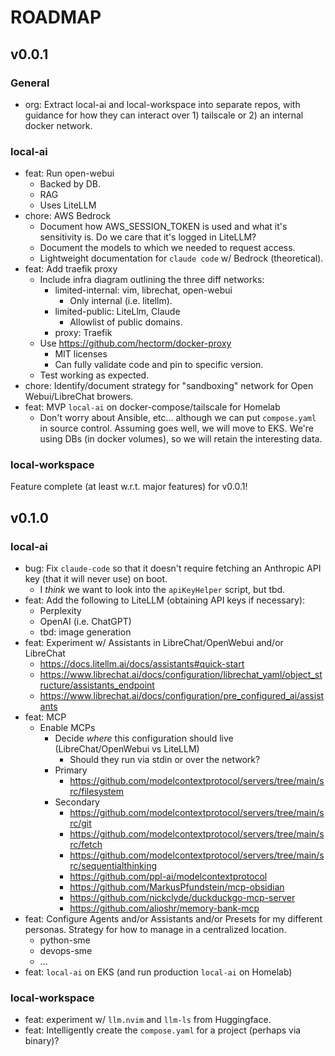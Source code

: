 # ROADMAP

## v0.0.1

### General

- org: Extract local-ai and local-workspace into separate repos, with guidance for
  how they can interact over 1) tailscale or 2) an internal docker network.

### local-ai

- feat: Run open-webui
    - Backed by DB.
    - RAG
    - Uses LiteLLM
- chore: AWS Bedrock
    - Document how AWS_SESSION_TOKEN is used and what it's sensitivity is. Do we
      care that it's logged in LiteLLM?
    - Document the models to which we needed to request access.
    - Lightweight documentation for `claude code` w/ Bedrock (theoretical).
- feat: Add traefik proxy
    - Include infra diagram outlining the three diff networks:
        - limited-internal: vim, librechat, open-webui
            - Only internal (i.e. litellm).
        - limited-public: LiteLlm, Claude
            - Allowlist of public domains.
        - proxy: Traefik
    - Use https://github.com/hectorm/docker-proxy
        - MIT licenses
        - Can fully validate code and pin to specific version.
    - Test working as expected.
- chore: Identify/document strategy for "sandboxing" network for Open Webui/LibreChat
  browers.
- feat: MVP `local-ai` on docker-compose/tailscale for Homelab
    - Don't worry about Ansible, etc... although we can put `compose.yaml` in
      source control. Assuming goes well, we will move to EKS. We're using DBs
      (in docker volumes), so we will retain the interesting data.

### local-workspace

Feature complete (at least w.r.t. major features) for v0.0.1!

## v0.1.0

### local-ai

- bug: Fix `claude-code` so that it doesn't require fetching an Anthropic API
  key (that it will never use) on boot.
    - I _think_ we want to look into the `apiKeyHelper` script, but tbd.
- feat: Add the following to LiteLLM (obtaining API keys if necessary):
    - Perplexity
    - OpenAI (i.e. ChatGPT)
    - tbd: image generation
- feat: Experiment w/ Assistants in LibreChat/OpenWebui and/or LibreChat
    - https://docs.litellm.ai/docs/assistants#quick-start
    - https://www.librechat.ai/docs/configuration/librechat_yaml/object_structure/assistants_endpoint
    - https://www.librechat.ai/docs/configuration/pre_configured_ai/assistants
- feat: MCP
    - Enable MCPs
        - Decide _where_ this configuration should live (LibreChat/OpenWebui vs
          LiteLLM)
            - Should they run via stdin or over the network?
        - Primary
            - https://github.com/modelcontextprotocol/servers/tree/main/src/filesystem
        - Secondary
            - https://github.com/modelcontextprotocol/servers/tree/main/src/git
            - https://github.com/modelcontextprotocol/servers/tree/main/src/fetch
            - https://github.com/modelcontextprotocol/servers/tree/main/src/sequentialthinking
            - https://github.com/ppl-ai/modelcontextprotocol
            - https://github.com/MarkusPfundstein/mcp-obsidian
            - https://github.com/nickclyde/duckduckgo-mcp-server
            - https://github.com/alioshr/memory-bank-mcp
- feat: Configure Agents and/or Assistants and/or Presets for my different
  personas. Strategy for how to manage in a centralized location.
    - python-sme
    - devops-sme
    - ...
- feat: `local-ai` on EKS (and run production `local-ai` on Homelab)

### local-workspace

- feat: experiment w/ `llm.nvim` and `llm-ls` from Huggingface.
- feat: Intelligently create the `compose.yaml` for a project (perhaps via binary)?

